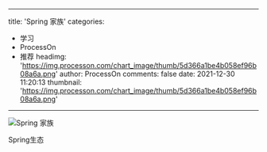 
---
title: 'Spring 家族'
categories: 
 - 学习
 - ProcessOn
 - 推荐
headimg: 'https://img.processon.com/chart_image/thumb/5d366a1be4b058ef96b08a6a.png'
author: ProcessOn
comments: false
date: 2021-12-30 11:20:13
thumbnail: 'https://img.processon.com/chart_image/thumb/5d366a1be4b058ef96b08a6a.png'
---

<div>   
<img class="thumb" alt="Spring 家族" src="https://img.processon.com/chart_image/thumb/5d366a1be4b058ef96b08a6a.png" referrerpolicy="no-referrer">
<p>Spring生态</p>  
</div>
            